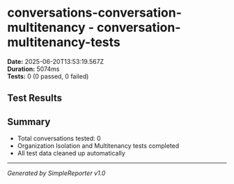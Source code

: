 # conversations-conversation-multitenancy - conversation-multitenancy-tests

**Date:** 2025-06-20T13:53:19.567Z  
**Duration:** 5074ms  
**Tests:** 0 (0 passed, 0 failed)

## Test Results



## Summary

- Total conversations tested: 0
- Organization Isolation and Multitenancy tests completed
- All test data cleaned up automatically

---
*Generated by SimpleReporter v1.0*
